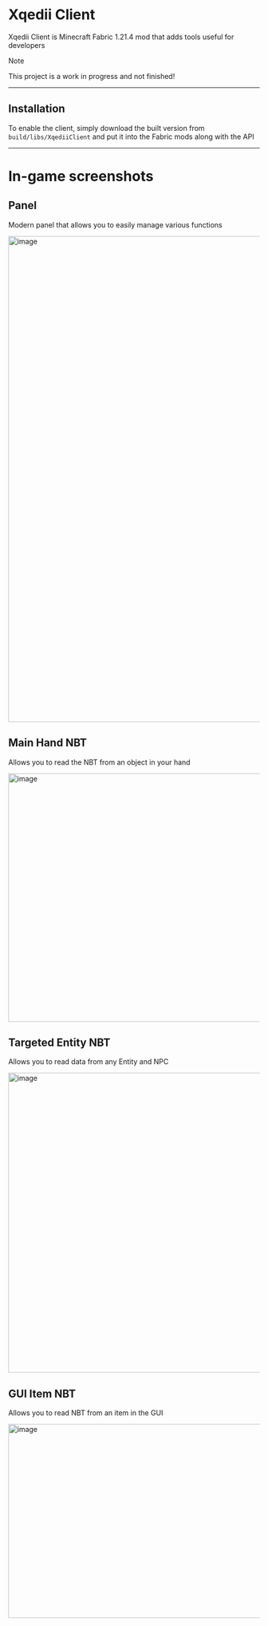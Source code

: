 # Xqedii Client
Xqedii Client is Minecraft Fabric 1.21.4 mod that adds tools useful for developers

> [!NOTE]
> This project is a work in progress and not finished!

-----

## Installation
To enable the client, simply download the built version from `build/libs/XqediiClient` and put it into the Fabric mods along with the API

-----

# In-game screenshots
## Panel
Modern panel that allows you to easily manage various functions

<img width="1729" height="974" alt="image" src="https://github.com/user-attachments/assets/63ff7cff-e4cf-488e-a6b7-bddf38a6599d" />

## Main Hand NBT
Allows you to read the NBT from an object in your hand

<img width="724" height="498" alt="image" src="https://github.com/user-attachments/assets/2db69cbf-6805-448f-bd81-80885fa99616" />

## Targeted Entity NBT
Allows you to read data from any Entity and NPC

<img width="999" height="601" alt="image" src="https://github.com/user-attachments/assets/b93e03ed-ce60-4f99-8e5f-36eb4eaf6b3f" />

## GUI Item NBT
Allows you to read NBT from an item in the GUI

<img width="783" height="389" alt="image" src="https://github.com/user-attachments/assets/92fdfb78-e1d6-4f63-a38d-3aea103e4957" />
